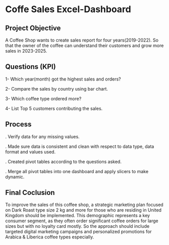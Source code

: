 # Coffe Sales Excel-Dashboard

## Project Objective

A Coffee Shop wants to create sales report for four years(2019-2022). So that the owner of the coffee can understand their customers and grow more sales in 2023-2025.

## Questions (KPI)

1- Which year(month) got the highest sales and orders?

2- Compare the sales by country using bar chart.

3- Which coffee type ordered more?

4- List Top 5 customers contributing the sales.

## Process

. Verify data for any missing values.

. Made sure data is consistent and clean with respect to data type, data format and values used.

. Created pivot tables according to the questions asked.

. Merge all pivot tables into one dashboard and apply slicers to make dynamic.

## Final Coclusion

To improve the sales of this coffee shop, a strategic marketing plan focused on Dark Roast type size 2 kg and more for those who are residing in United Kingdom should be implemented.
This demographic represents a key consumer segment, as they often order significant coffee orders for large sizes but with no loyalty card mostly. So the approach should include targeted digital marketing campaigns and personalized promotions for Arabica & Liberica coffee types especially.


